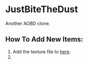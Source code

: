 # JustBiteTheDust
Another AOBD clone.

## How To Add New Items:
1. Add the texture file to [here](https://github.com/DeflatedPickle/JustBiteTheDust/tree/master/src/main/resources/assets/justbitethedust/textures/items).
2. 
